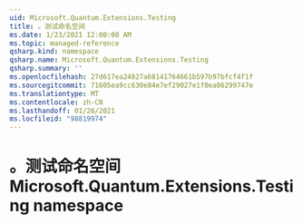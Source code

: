 ```yaml
---
uid: Microsoft.Quantum.Extensions.Testing
title: 。测试命名空间
ms.date: 1/23/2021 12:00:00 AM
ms.topic: managed-reference
qsharp.kind: namespace
qsharp.name: Microsoft.Quantum.Extensions.Testing
qsharp.summary: ''
ms.openlocfilehash: 27d617ea24827a68141764661b597b97bfcf4f1f
ms.sourcegitcommit: 71605ea9cc630e84e7ef29027e1f0ea06299747e
ms.translationtype: MT
ms.contentlocale: zh-CN
ms.lasthandoff: 01/26/2021
ms.locfileid: "98819974"
---
```

# <a name="microsoftquantumextensionstesting-namespace"></a><span data-ttu-id="cf374-102">。测试命名空间</span><span class="sxs-lookup"><span data-stu-id="cf374-102">Microsoft.Quantum.Extensions.Testing namespace</span></span>




